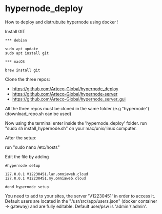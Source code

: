 # hypernode_deploy

How to deploy and distrubuite hypernode using docker !

Install GIT

    *** debian

    sudo apt update
    sudo apt install git

    *** macOS

    brew install git


Clone the three repos:

- https://github.com/Arteco-Global/hypernode_deploy
- https://github.com/Arteco-Global/hypernode-server
- https://github.com/Arteco-Global/hypernode_server_gui


All the three repos must be cloned in the same folder (e.g "hypernode") (download_repo.sh can be used)

Now using the terminal enter inside the 'hypernode_deploy' folder.
run "sudo sh install_hypernode.sh" on your mac/unix/linux computer.

After the setup:

run "sudo nano /etc/hosts"

Edit the file by adding 

    #hypernode setup

    127.0.0.1 V12230451.lan.omniaweb.cloud
    127.0.0.1 V12230451.my.omniaweb.cloud

    #end hypernode setup

You need to add to your sites, the server 'V12230451' in order to access it.
Default users are located in the "/usr/src/app/users.json" (docker container -> gateway) and are fully editable.
Default user/psw is 'admin'/'admin'.

